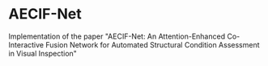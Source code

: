 # AECIF-Net
Implementation of the paper "AECIF-Net: An Attention-Enhanced Co-Interactive Fusion Network for Automated Structural Condition Assessment in Visual Inspection"
